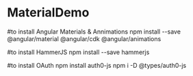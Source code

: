 # MaterialDemo
#to install Angular Materials & Annimations
npm install --save @angular/material @angular/cdk @angular/animations

#to install HammerJS
npm install --save hammerjs

#to install OAuth
npm install auth0-js
npm i -D @types/auth0-js
